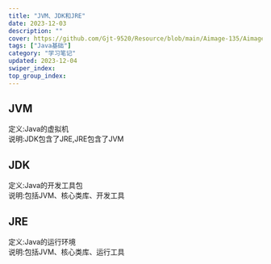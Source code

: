 ```yaml
---
title: "JVM、JDK和JRE"
date: 2023-12-03
description: ""
cover: https://github.com/Gjt-9520/Resource/blob/main/Aimage-135/Aimage88.jpg?raw=true
tags: ["Java基础"]
category: "学习笔记"
updated: 2023-12-04
swiper_index:
top_group_index:
---
```


## JVM

定义:Java的虚拟机   
说明:JDK包含了JRE,JRE包含了JVM    

## JDK

定义:Java的开发工具包   
说明:包括JVM、核心类库、开发工具   

## JRE

定义:Java的运行环境    
说明:包括JVM、核心类库、运行工具    

